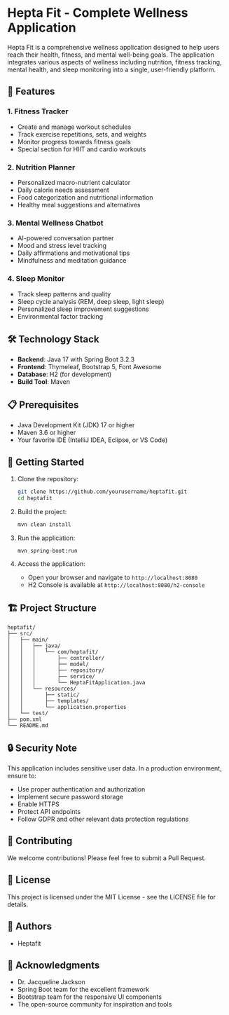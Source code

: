 # Hepta Fit - Complete Wellness Application

Hepta Fit is a comprehensive wellness application designed to help users reach their health, fitness, and mental well-being goals. The application integrates various aspects of wellness including nutrition, fitness tracking, mental health, and sleep monitoring into a single, user-friendly platform.

## 🌟 Features

### 1. Fitness Tracker
- Create and manage workout schedules
- Track exercise repetitions, sets, and weights
- Monitor progress towards fitness goals
- Special section for HIIT and cardio workouts

### 2. Nutrition Planner
- Personalized macro-nutrient calculator
- Daily calorie needs assessment
- Food categorization and nutritional information
- Healthy meal suggestions and alternatives

### 3. Mental Wellness Chatbot
- AI-powered conversation partner
- Mood and stress level tracking
- Daily affirmations and motivational tips
- Mindfulness and meditation guidance

### 4. Sleep Monitor
- Track sleep patterns and quality
- Sleep cycle analysis (REM, deep sleep, light sleep)
- Personalized sleep improvement suggestions
- Environmental factor tracking

## 🛠 Technology Stack

- **Backend**: Java 17 with Spring Boot 3.2.3
- **Frontend**: Thymeleaf, Bootstrap 5, Font Awesome
- **Database**: H2 (for development)
- **Build Tool**: Maven

## 📋 Prerequisites

- Java Development Kit (JDK) 17 or higher
- Maven 3.6 or higher
- Your favorite IDE (IntelliJ IDEA, Eclipse, or VS Code)

## 🚀 Getting Started

1. Clone the repository:
   ```bash
   git clone https://github.com/yourusername/heptafit.git
   cd heptafit
   ```

2. Build the project:
   ```bash
   mvn clean install
   ```

3. Run the application:
   ```bash
   mvn spring-boot:run
   ```

4. Access the application:
   - Open your browser and navigate to `http://localhost:8080`
   - H2 Console is available at `http://localhost:8080/h2-console`

## 🏗 Project Structure

```
heptafit/
├── src/
│   ├── main/
│   │   ├── java/
│   │   │   └── com/heptafit/
│   │   │       ├── controller/
│   │   │       ├── model/
│   │   │       ├── repository/
│   │   │       ├── service/
│   │   │       └── HeptaFitApplication.java
│   │   └── resources/
│   │       ├── static/
│   │       ├── templates/
│   │       └── application.properties
│   └── test/
├── pom.xml
└── README.md
```

## 🔒 Security Note

This application includes sensitive user data. In a production environment, ensure to:
- Use proper authentication and authorization
- Implement secure password storage
- Enable HTTPS
- Protect API endpoints
- Follow GDPR and other relevant data protection regulations

## 🤝 Contributing

We welcome contributions! Please feel free to submit a Pull Request.

## 📝 License

This project is licensed under the MIT License - see the LICENSE file for details.

## 👥 Authors

- Heptafit

## 🙏 Acknowledgments

- Dr. Jacqueline Jackson 
- Spring Boot team for the excellent framework
- Bootstrap team for the responsive UI components
- The open-source community for inspiration and tools 

